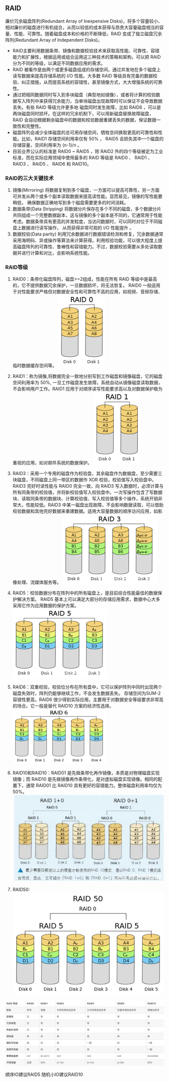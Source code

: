 
## RAID

廉价冗余磁盘阵列(Redundant Array of Inexpensive Disks)，将多个容量较小、相对廉价的磁盘进行有机组合，从而以较低的成本获得与昂贵大容量磁盘相当的容量、性能、可靠性。随着磁盘成本和价格的不断降低，RAID 变成了独立磁盘冗余阵列(Redundant Array of Independent Disks)。

 - RAID主要利用数据条带、镜像和数据校验技术来获取高性能、可靠性、容错能力和扩展性，根据运用或组合运用这三种技术的策略和架构，可以把 RAID 分为不同的等级，以满足不同数据应用的需求。
 - RAID 被看作是由两个或更多磁盘组成的存储空间，通过并发地在多个磁盘上读写数据来提高存储系统的 I/O 性能。大多数 RAID 等级具有完备的数据校验、纠正措施，从而提高系统的容错性，甚至镜像方式，大大增强系统的可靠性。
 - 通过把相同数据同时写入到多块磁盘（典型地如镜像），或者将计算的校验数据写入阵列中来获得冗余能力，当单块磁盘出现故障时可以保证不会导致数据丢失。有些 RAID 等级允许更多地 磁盘同时发生故障，比如 RAID6 ，可以是两块磁盘同时损坏。在这样的冗余机制下，可以用新磁盘替换故障磁盘， RAID 会自动根据剩余磁盘中的数据和校验数据重建丢失的数据，保证数据一致性和完整性。
 - 磁盘阵列会减少全体磁盘的总可用存储空间，牺牲空间换取更高的可靠性和性能。比如，RAID1 存储空间利用率仅有 50% ， RAID5 会损失其中一个磁盘的存储容量，空间利用率为 (n-1)/n 。
 - 目前业界公认的标准是 RAID0 ~ RAID5 ，除 RAID2 外的四个等级被定为工业标准，而在实际应用领域中使用最多的 RAID 等级是 RAID0 、 RAID1 、 RAID3 、 RAID5 、 RAID6 和 RAID10。

### RAID的三大关键技术

1. 镜像(Mirroring)
	将数据复制到多个磁盘，一方面可以提高可靠性，另一方面可并发从两个或多个副本读取数据来提高读性能。显而易见，镜像的写性能要稍低， 确保数据正确地写到多个磁盘需要更多的时间消耗。
2. 数据条带(Data Stripping)
	将数据分片保存在多个不同的磁盘，多个数据分片共同组成一个完整数据副本，这与镜像的多个副本是不同的，它通常用于性能考虑。数据条带具有更高的并发粒度，当访问数据时，可以同时对位于不同磁盘上数据进行读写操作， 从而获得非常可观的 I/O 性能提升 。
3. 数据校验(Data parity)
	利用冗余数据进行数据错误检测和修复，冗余数据通常采用海明码、异或操作等算法来计算获得。利用校验功能，可以很大程度上提高磁盘阵列的可靠性、鲁棒性和容错能力。不过，数据校验需要从多处读取数据并进行计算和对比，会影响系统性能。
### RAID等级

1. RAID0：条带化磁盘阵列，磁盘>=2组成，性能在所有 RAID 等级中是最高的，它不提供数据冗余保护，一旦数据损坏，将无法恢复。 RAID0 一般适用于对性能要求严格但对数据安全性和可靠性不高的应用，如视频、音频存储、临时数据缓存空间等。
	![RAID0|120](附件/RAID0.png)
	
2. RAID1：称为镜像,将数据完全一致地分别写到工作磁盘和镜像磁盘，它的磁盘空间利用率为 50%,  一旦工作磁盘发生故障，系统自动从镜像磁盘读取数据，不会影响用户工作。RAID1 应用于对顺序读写性能要求高以及对数据保护极为重视的应用，如对邮件系统的数据保护。
	![RAID1|120](附件/RAID1.png)
	
3. RAID3：采用一个专用的磁盘作为校验盘，其余磁盘作为数据盘，至少需要三块磁盘，不同磁盘上同一带区的数据作 XOR 校验，校验值写入校验盘中。RAID3 完好时读性能与 RAID0 完全一致，向 RAID3 写入数据时，必须计算与所有同条带的校验值，并将新校验值写入校验盘中。一次写操作包含了写数据块、读取同条带的数据块、计算校验值、写入校验值等多个操作，系统开销非常大，性能较低。RAID3 中某一磁盘出现故障，不会影响数据读取，可以借助校验数据和其他完好数据来重建数据。适用大容量数据的顺序访问应用，如影像处理、流媒体服务等。
![RAID3|240](附件/RAID3.png)

4. RAID5：校验数据分布在阵列中的所有磁盘上，是目前综合性能最佳的数据保护解决方案。 RAID5 基本上可以满足大部分的存储应用需求，数据中心大多采用它作为应用数据的保护方案。
	![RAID5|240](附件/RAID5.png)
	
5. RAID6：双重校验，校验位分布在所有盘中，它可以保护阵列中同时出现两个磁盘失效时，阵列仍能够继续工作，不会发生数据丢失。 存储空间为SUM-2 容错性更高，RAID6 很少得到实际应用，主要用于对数据安全等级要求非常高的场合。它一般是替代 RAID10 方案的经济性选择。
	![RAID6|240](附件/RAID6.png)

6. RAID10和RAID10：RAID01 是先做条带化再作镜像，本质是对物理磁盘实现镜像；而 RAID10 是先做镜像再作条带化，是对虚拟磁盘实现镜像。相同的配置下，通常 RAID01 比 RAID10 具有更好的容错能力。整体磁盘利用率均仅为 50%。
	![RAID10和RAID01|500](附件/RAID10和RAID01.png)
	
7. RAID50:
	![RAID50|360](附件/RAID50.png)

![RAID技术对比](../考试笔记/中级软件设计师/附件/RAID技术对比.jpg)

顺序IO建议RAID5
随机小IO建议RAID10